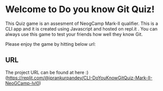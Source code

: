 # Welcome to Do you know Git Quiz!

This Quiz game is an assesment of NeogCamp Mark-II qualifier.
This is a CLI app and it is created using Javascript and hosted on repl.it . 
You can always use this game to test your friends how well they know Git.

Please enjoy the game by hitting below url: 

## URL 

The project URL can be found at here :)(https://replit.com/@iprankurpandey/CLI-DoYouKnowGitQuiz-Mark-II-NeoGCamp-lvl0)
